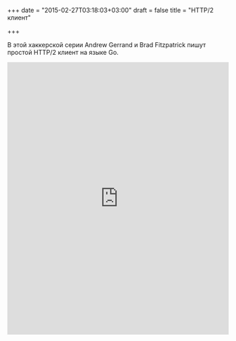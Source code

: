 +++
date = "2015-02-27T03:18:03+03:00"
draft = false
title = "HTTP/2 клиент"

+++

<p>В этой хаккерской серии&nbsp;Andrew Gerrand и Brad Fitzpatrick пишут простой&nbsp;HTTP/2 клиент на языке Go.</p>
 <iframe width="100%" height="620" src="https://www.youtube.com/embed/yG-UaBJXZ80" frameborder="0" allowfullscreen></iframe>